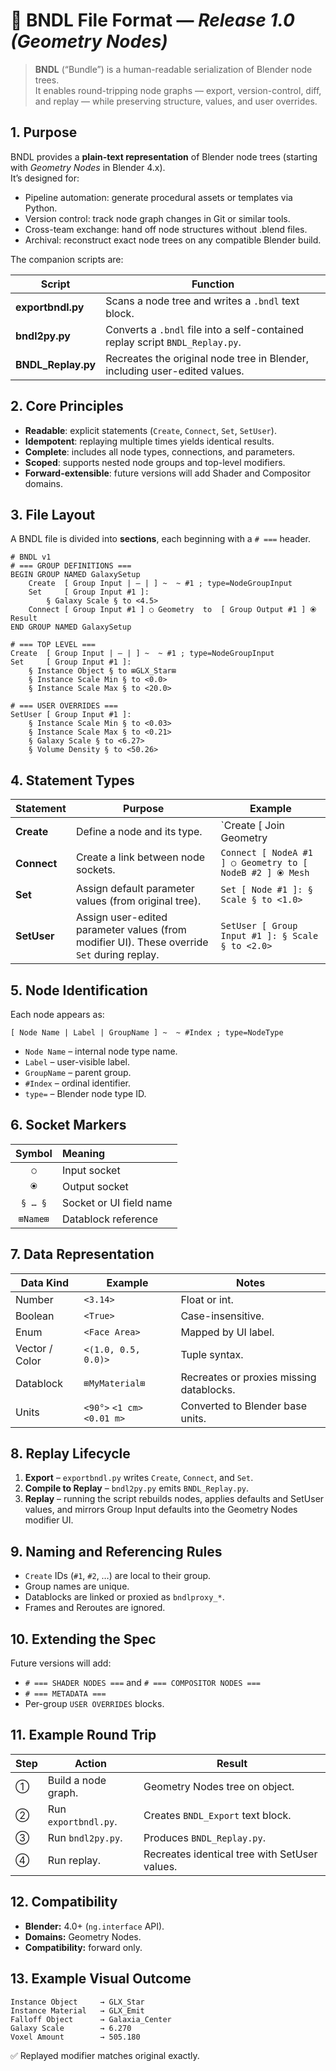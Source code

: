 # 🧩 BNDL File Format — *Release 1.0 (Geometry Nodes)*

> **BNDL** (“Bundle”) is a human-readable serialization of Blender node trees.  
> It enables round-tripping node graphs — export, version-control, diff, and replay — while preserving structure, values, and user overrides.

## 1. Purpose
BNDL provides a **plain-text representation** of Blender node trees (starting with *Geometry Nodes* in Blender 4.x).  
It’s designed for:
- Pipeline automation: generate procedural assets or templates via Python.  
- Version control: track node graph changes in Git or similar tools.  
- Cross-team exchange: hand off node structures without .blend files.  
- Archival: reconstruct exact node trees on any compatible Blender build.

The companion scripts are:

| Script | Function |
|--------|-----------|
| **exportbndl.py** | Scans a node tree and writes a `.bndl` text block. |
| **bndl2py.py** | Converts a `.bndl` file into a self-contained replay script `BNDL_Replay.py`. |
| **BNDL_Replay.py** | Recreates the original node tree in Blender, including user-edited values. |

## 2. Core Principles
- **Readable**: explicit statements (`Create`, `Connect`, `Set`, `SetUser`).  
- **Idempotent**: replaying multiple times yields identical results.  
- **Complete**: includes all node types, connections, and parameters.  
- **Scoped**: supports nested node groups and top-level modifiers.  
- **Forward-extensible**: future versions will add Shader and Compositor domains.

## 3. File Layout
A BNDL file is divided into **sections**, each beginning with a `# ===` header.

```text
# BNDL v1
# === GROUP DEFINITIONS ===
BEGIN GROUP NAMED GalaxySetup
    Create  [ Group Input | — | ] ~  ~ #1 ; type=NodeGroupInput
    Set     [ Group Input #1 ]:
        § Galaxy Scale § to <4.5>
    Connect [ Group Input #1 ] ○ Geometry  to  [ Group Output #1 ] ⦿ Result
END GROUP NAMED GalaxySetup

# === TOP LEVEL ===
Create  [ Group Input | — | ] ~  ~ #1 ; type=NodeGroupInput
Set     [ Group Input #1 ]:
    § Instance Object § to ⊞GLX_Star⊞
    § Instance Scale Min § to <0.0>
    § Instance Scale Max § to <20.0>

# === USER OVERRIDES ===
SetUser [ Group Input #1 ]:
    § Instance Scale Min § to <0.03>
    § Instance Scale Max § to <0.21>
    § Galaxy Scale § to <6.27>
    § Volume Density § to <50.26>
```

## 4. Statement Types
| Statement | Purpose | Example |
|------------|----------|---------|
| **Create** | Define a node and its type. | `Create [ Join Geometry | — | ] ~  ~ #1 ; type=GeometryNodeJoinGeometry` |
| **Connect** | Create a link between node sockets. | `Connect [ NodeA #1 ] ○ Geometry to [ NodeB #2 ] ⦿ Mesh` |
| **Set** | Assign default parameter values (from original tree). | `Set [ Node #1 ]: § Scale § to <1.0>` |
| **SetUser** | Assign user-edited parameter values (from modifier UI). These override `Set` during replay. | `SetUser [ Group Input #1 ]: § Scale § to <2.0>` |

## 5. Node Identification
Each node appears as:
```
[ Node Name | Label | GroupName ] ~  ~ #Index ; type=NodeType
```
- `Node Name` – internal node type name.  
- `Label` – user-visible label.  
- `GroupName` – parent group.  
- `#Index` – ordinal identifier.  
- `type=` – Blender node type ID.

## 6. Socket Markers
| Symbol | Meaning |
|:-------:|:--------|
| `○` | Input socket |
| `⦿` | Output socket |
| `§ … §` | Socket or UI field name |
| `⊞Name⊞` | Datablock reference |

## 7. Data Representation
| Data Kind | Example | Notes |
|------------|----------|-------|
| Number | `<3.14>` | Float or int. |
| Boolean | `<True>` | Case-insensitive. |
| Enum | `<Face Area>` | Mapped by UI label. |
| Vector / Color | `<(1.0, 0.5, 0.0)>` | Tuple syntax. |
| Datablock | `⊞MyMaterial⊞` | Recreates or proxies missing datablocks. |
| Units | `<90°>` `<1 cm>` `<0.01 m>` | Converted to Blender base units. |

## 8. Replay Lifecycle
1. **Export** – `exportbndl.py` writes `Create`, `Connect`, and `Set`.  
2. **Compile to Replay** – `bndl2py.py` emits `BNDL_Replay.py`.  
3. **Replay** – running the script rebuilds nodes, applies defaults and SetUser values, and mirrors Group Input defaults into the Geometry Nodes modifier UI.

## 9. Naming and Referencing Rules
- `Create` IDs (`#1`, `#2`, …) are local to their group.  
- Group names are unique.  
- Datablocks are linked or proxied as `bndlproxy_*`.  
- Frames and Reroutes are ignored.

## 10. Extending the Spec
Future versions will add:
- `# === SHADER NODES ===` and `# === COMPOSITOR NODES ===`
- `# === METADATA ===`
- Per-group `USER OVERRIDES` blocks.

## 11. Example Round Trip
| Step | Action | Result |
|------|--------|--------|
| ① | Build a node graph. | Geometry Nodes tree on object. |
| ② | Run `exportbndl.py`. | Creates `BNDL_Export` text block. |
| ③ | Run `bndl2py.py`. | Produces `BNDL_Replay.py`. |
| ④ | Run replay. | Recreates identical tree with SetUser values. |

## 12. Compatibility
- **Blender:** 4.0+ (`ng.interface` API).  
- **Domains:** Geometry Nodes.  
- **Compatibility:** forward only.

## 13. Example Visual Outcome
```
Instance Object     → GLX_Star
Instance Material   → GLX_Emit
Falloff Object      → Galaxia_Center
Galaxy Scale        → 6.270
Voxel Amount        → 505.180
```
✅ Replayed modifier matches original exactly.
